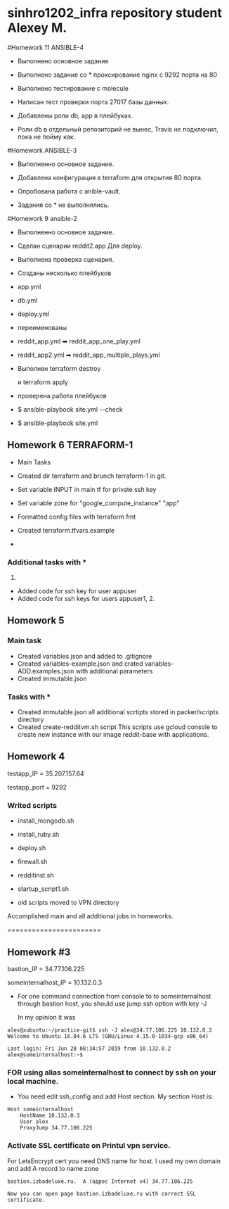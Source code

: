 # sinhro1202_infra repository student Alexey M.

#Homework 11 ANSIBLE-4

- Выполнено основное задание

- Выполнено задание со * проксирование nginx с 9292 порта на 80

- Выполнено тестирование с molecule

- Написан тест проверки порта 27017 базы данных.

- Добавлены роли db, app в плейбуках.

- Роли db в отдельный репозиторий не вынес, Travis не подключил, пока не пойму как.

#Homework ANSIBLE-3

- Выполненно основное задание.

- Добавлена конфигурация в terraform для открытия 80 порта.
- Опробована работа с anible-vault.

- Задания со * не выполнялись.



#Homework 9 ansible-2

- Выполненно основное задание.

- Сделан сценарии reddit2.app Для deploy.
- Выполнена проверка сценария.
- Созданы несколько плейбуков
- app.yml
- db.yml
- deploy.yml

- переименованы
- reddit_app.yml ➡ reddit_app_one_play.yml
- reddit_app2.yml ➡ reddit_app_multiple_plays.yml

- Выполнен terraform destroy

  и terraform apply

- проверена работа плейбуков

- $ ansible-playbook site.yml --check
- $ ansible-playbook site.yml


## Homework 6 TERRAFORM-1

- Main Tasks

- Created dir terraform and brunch terraform-1 in git.
- Set variable INPUT in main tf for private ssh key
- Set variable zone for "google_compute_instance" "app"
- Formatted config files with terraform fmt
- Created terraform.tfvars.example
-

### Additional tasks with *

1.
- Added code for ssh key for user appuser
- Added code for ssh keys for users appuser1, 2.

## Homework 5

### Main task
- Created variables.json and added to .gitignore
- Created variables-example.json and crated variables-ADD.examples.json with additional parameters
- Created immutable.json

### Tasks with *

- Created immutable.json all additional scrtipts stored in packer/scripts directory
- Created create-redditvm.sh script
This scripts use gcloud console to create new instance with our image reddit-base with applications.


## Homework 4

testapp_IP = 35.207.157.64

testapp_port = 9292

### Writed scripts


- install_mongodb.sh

- install_ruby.sh

- deploy.sh

- firewall.sh

- redditinst.sh

- startup_script1.sh

- old scripts moved to VPN directory

Accomplished main and all additional jobs in homeworks.


=======================


## Homework #3

bastion_IP = 34.77.106.225

someinternalhost_IP = 10.132.0.3

- For one command connection from console to to someinternalhost through bastion host, you should use jump ssh option with key -J

    In my opinion it was

~~~
alex@xubuntu:~/practice-git$ ssh -J alex@34.77.106.225 10.132.0.3
Welcome to Ubuntu 16.04.6 LTS (GNU/Linux 4.15.0-1034-gcp x86_64)

Last login: Fri Jun 28 08:34:57 2019 from 10.132.0.2
alex@someinternalhost:~$
~~~

### FOR using alias someinternalhost to connect by ssh on your local machine.

- You need edit ssh_config and add Host section. My section Host is:

~~~
Host someinternalhost
    HostName 10.132.0.3
    User alex
    ProxyJump 34.77.106.225
~~~


### Activate SSL certificate on Printul vpn service.

For LetsEncrypt cert you need DNS name for host. I used my own domain and add A record to name zone

~~~
bastion.izbadeluxe.ru.  A (адрес Internet v4) 34.77.106.225

Now you can open page bastion.izbadeluxe.ru with correct SSL certificate.
~~~
